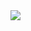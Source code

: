 <picture>
  <source
    srcset="https://github-readme-stats.vercel.app/api?username=akshaanxh&show_icons=true&theme=dark"
    media="(prefers-color-scheme: dark)"
  />
  <source
    srcset="https://github-readme-stats.vercel.app/api?username=akshaanxh&show_icons=true"
    media="(prefers-color-scheme: light), (prefers-color-scheme: no-preference)"
  />
  <img src="https://github-readme-stats.vercel.app/api?username=akshaanxh&show_icons=true" />
</picture>
